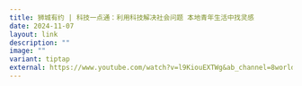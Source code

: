 ```yaml
---
title: 狮城有约 | 科技一点通：利用科技解决社会问题 本地青年生活中找灵感
date: 2024-11-07
layout: link
description: ""
image: ""
variant: tiptap
external: https://www.youtube.com/watch?v=l9KiouEXTWg&ab_channel=8world
---
```

